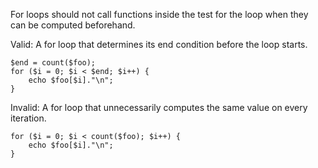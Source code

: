 For loops should not call functions inside the test for the loop when they can be computed beforehand.

Valid: A for loop that determines its end condition before the loop starts.
```
$end = count($foo);
for ($i = 0; $i < $end; $i++) {
    echo $foo[$i]."\n";
}
```

Invalid: A for loop that unnecessarily computes the same value on every iteration.
```
for ($i = 0; $i < count($foo); $i++) {
    echo $foo[$i]."\n";
}
```
